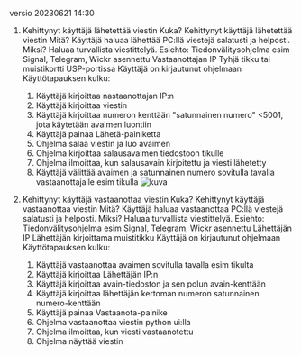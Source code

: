 versio 20230621 14:30
1. Kehittynyt käyttäjä lähetettää viestin
Kuka?
	Kehittynyt käyttäjä lähetettää viestin
Mitä?
	Käyttäjä haluaa lähettää PC:llä viestejä salatusti ja helposti.
Miksi?
	Haluaa turvallista viestittelyä.
Esiehto:
	Tiedonvälitysohjelma esim Signal, Telegram, Wickr asennettu
	Vastaanottajan IP
	Tyhjä tikku tai muistikortti USP-portissa
	Käyttäjä on kirjautunut ohjelmaan
Käyttötapauksen kulku:
	1. Käyttäjä kirjoittaa nastaanottajan IP:n
	2. Käyttäjä kirjoittaa viestin
	3. Käyttäjä kirjoittaa numeron kenttään "satunnainen numero" <5001, jota käytetään avaimen luontiin
	4. Käyttäjä painaa Lähetä-painiketta
	5. Ohjelma salaa viestin ja luo avaimen
	6. Ohjelma kirjoittaa salausavaimen tiedostoon tikulle
 	7. Ohjelma ilmoittaa, kun salausavain kirjoitettu ja viesti lähetetty 
 	8. Käyttäjä välittää avaimen ja satunnainen numero sovitulla tavalla vastaanottajalle esim tikulla
     ![kuva](https://github.com/SimpeLe/Viestittely-kansio/assets/135036998/5c720cf7-2158-4187-9101-8455525ed857)

	

3.  Kehittynyt käyttäjä vastaanottaa viestin
Kuka?
	Kehittynyt käyttäjä vastaanottaa viestin
Mitä?
	Käyttäjä haluaa vastaanottaa PC:llä viestejä salatusti ja helposti.
Miksi?
	Haluaa turvallista viestittelyä.
Esiehto:
	Tiedonvälitysohjelma esim Signal, Telegram, Wickr asennettu
   	Lähettäjän IP
    	Lähettäjän kirjoittama muistitikku
    	Käyttäjä on kirjautunut ohjelmaan
Käyttötapauksen kulku:
	1. Käyttäjä vastaanottaa avaimen sovitulla tavalla esim tikulta
 	2. Käyttäjä kirjoittaa Lähettäjän IP:n
 	3. Käyttäjä kirjoittaa avain-tiedoston ja sen polun avain-kenttään
  	4. Käyttäjä kirjoittaa lähettäjän kertoman numeron satunnainen numero-kenttään
  	5. Käyttäjä painaa Vastaanota-painike
   	6. Ohjelma vastaanottaa viestin python ui:lla
	7. Ohjelma ilmoittaa, kun viesti vastaanotettu
 	8. Ohjelma näyttää viestin


 
  	   
